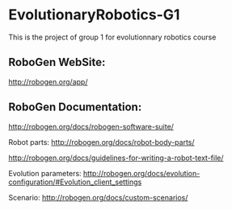 # EvolutionaryRobotics-G1
This is the project of group 1 for evolutionnary robotics course

## RoboGen WebSite: 
http://robogen.org/app/

## RoboGen Documentation: 
http://robogen.org/docs/robogen-software-suite/


Robot parts:
http://robogen.org/docs/robot-body-parts/

http://robogen.org/docs/guidelines-for-writing-a-robot-text-file/


Evolution parameters:
http://robogen.org/docs/evolution-configuration/#Evolution_client_settings


Scenario:
http://robogen.org/docs/custom-scenarios/
